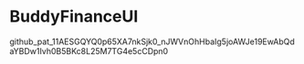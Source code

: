# BuddyFinanceUI

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